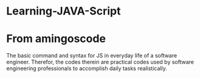 # Learning-JAVA-Script
# From amingoscode 
The basic command and syntax for JS in everyday life of a software engineer.
Therefor, the codes therein are practical codes used by software engineering professionals to accomplish daily tasks realistically.
